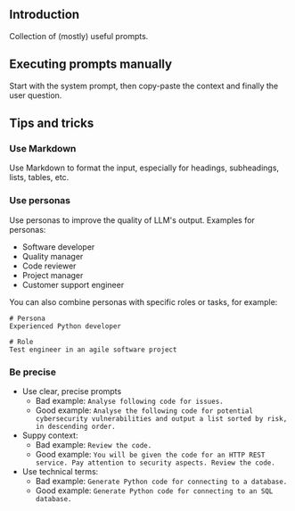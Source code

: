 ## Introduction
Collection of (mostly) useful prompts.

## Executing prompts manually

Start with the system prompt, then copy-paste the context and finally the user question.

## Tips and tricks

### Use Markdown
Use Markdown to format the input, especially for headings, subheadings, lists, tables, etc.

### Use personas

Use personas to improve the quality of LLM's output. Examples for personas:

* Software developer
* Quality manager
* Code reviewer
* Project manager
* Customer support engineer

You can also combine personas with specific roles or tasks, for example:

```
# Persona
Experienced Python developer

# Role
Test engineer in an agile software project
```

### Be precise

* Use clear, precise prompts
  * Bad example: `Analyse following code for issues.`
  * Good example: `Analyse the following code for potential cybersecurity vulnerabilities and output a list sorted by risk, in descending order.`
* Suppy context:
  * Bad example: `Review the code.`
  * Good example: `You will be given the code for an HTTP REST service. Pay attention to security aspects. Review the code.`
* Use technical terms:
  * Bad example: `Generate Python code for connecting to a database.`
  * Good example: `Generate Python code for connecting to an SQL database.`